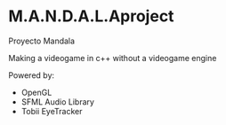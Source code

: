 # M.A.N.D.A.L.Aproject
Proyecto Mandala

Making a videogame in c++ without a videogame engine

Powered by:
* OpenGL
* SFML Audio Library
* Tobii EyeTracker
